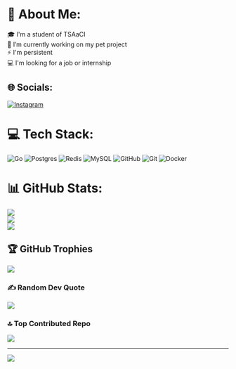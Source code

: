 # 💫 About Me:
🎓 I'm a student of TSAaCI<br>🔭 I’m currently working on my pet project<br>⚡ I'm persistent<br>💻 I'm looking for a job or internship


## 🌐 Socials:
[![Instagram](https://img.shields.io/badge/Instagram-%23E4405F.svg?logo=Instagram&logoColor=white)](https://instagram.com/just.umyt) 

# 💻 Tech Stack:
![Go](https://img.shields.io/badge/go-%2300ADD8.svg?style=for-the-badge&logo=go&logoColor=white) ![Postgres](https://img.shields.io/badge/postgres-%23316192.svg?style=for-the-badge&logo=postgresql&logoColor=white) ![Redis](https://img.shields.io/badge/redis-%23DD0031.svg?style=for-the-badge&logo=redis&logoColor=white) ![MySQL](https://img.shields.io/badge/mysql-4479A1.svg?style=for-the-badge&logo=mysql&logoColor=white) ![GitHub](https://img.shields.io/badge/github-%23121011.svg?style=for-the-badge&logo=github&logoColor=white) ![Git](https://img.shields.io/badge/git-%23F05033.svg?style=for-the-badge&logo=git&logoColor=white) ![Docker](https://img.shields.io/badge/docker-%230db7ed.svg?style=for-the-badge&logo=docker&logoColor=white)
# 📊 GitHub Stats:
![](https://github-readme-stats.vercel.app/api?username=just-umyt&theme=dark&hide_border=false&include_all_commits=true&count_private=false)<br/>
![](https://github-readme-streak-stats.herokuapp.com/?user=just-umyt&theme=dark&hide_border=false)<br/>
![](https://github-readme-stats.vercel.app/api/top-langs/?username=just-umyt&theme=dark&hide_border=false&include_all_commits=true&count_private=false&layout=compact)

## 🏆 GitHub Trophies
![](https://github-profile-trophy.vercel.app/?username=just-umyt&theme=dark&no-frame=false&no-bg=false&margin-w=4)

### ✍️ Random Dev Quote
![](https://quotes-github-readme.vercel.app/api?type=horizontal&theme=radical)

### 🔝 Top Contributed Repo
![](https://github-contributor-stats.vercel.app/api?username=just-umyt&limit=5&theme=dark&combine_all_yearly_contributions=true)

---

[![](https://visitcount.itsvg.in/api?id=just-umyt&label=Profile%20Views&pretty=false)](https://visitcount.itsvg.in)
